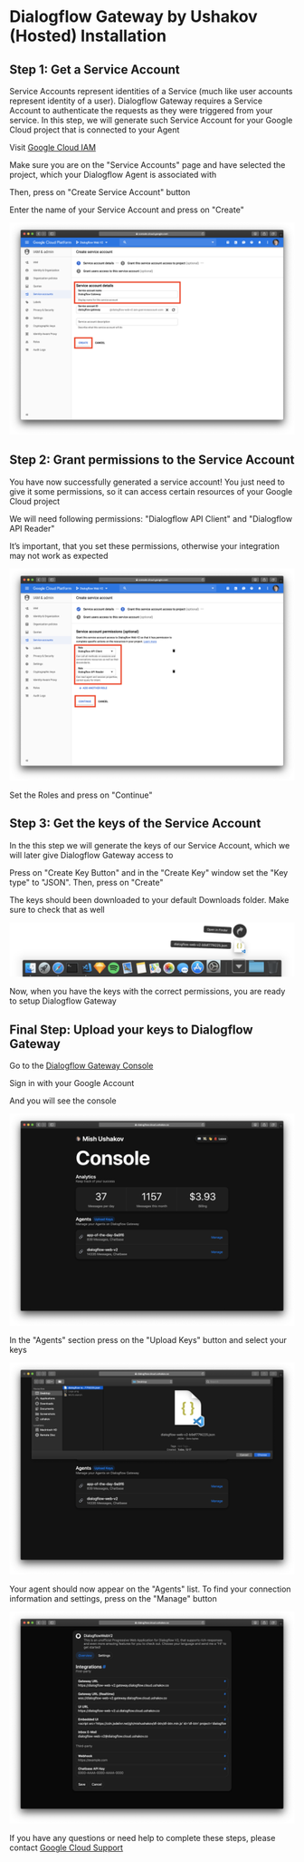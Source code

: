 # Dialogflow Gateway by Ushakov (Hosted) Installation

## Step 1: Get a Service Account

Service Accounts represent identities of a Service (much like user accounts represent identity of a user). Dialogflow Gateway requires a Service Account to authenticate the requests as they were triggered from your service. In this step, we will generate such Service Account for your Google Cloud project that is connected to your Agent

Visit [Google Cloud IAM](https://console.cloud.google.com/iam-admin/serviceaccounts)

Make sure you are on the "Service Accounts" page and have selected the project, which your Dialogflow Agent is associated with

Then, press on "Create Service Account" button

Enter the name of your Service Account and press on "Create"

![Dialogflow Gateway Service Account creation](images/0*8iYHLAGC8Qc5APhY.png)

## Step 2: Grant permissions to the Service Account

You have now successfully generated a service account! You just need to give it some permissions, so it can access certain resources of your Google Cloud project

We will need following permissions: "Dialogflow API Client" and "Dialogflow API Reader"

It’s important, that you set these permissions, otherwise your integration may not work as expected

![Dialogflow Gateway Service Account permissions](images/0*ZtCBwK0pme7dkEUa.png)

Set the Roles and press on "Continue"

## Step 3: Get the keys of the Service Account

In the this step we will generate the keys of our Service Account, which we will later give Dialogflow Gateway access to

Press on "Create Key Button" and in the "Create Key" window set the "Key type" to "JSON". Then, press on "Create"

The keys should been downloaded to your default Downloads folder. Make sure to check that as well

![Dialogflow Gateway Service Account keys](images/0*Bw3c0_7Az-MWc4gD.png)

Now, when you have the keys with the correct permissions, you are ready to setup Dialogflow Gateway

## Final Step: Upload your keys to Dialogflow Gateway

Go to the [Dialogflow Gateway Console](https://dialogflow.cloud.ushakov.co/console)

Sign in with your Google Account

And you will see the console

![Dialogflow Gateway Console](images/console.png)

In the "Agents" section press on the "Upload Keys" button and select your keys

![Dialogflow Gateway Service Account upload](images/uploadkeys.png)

Your agent should now appear on the "Agents" list. To find your connection information and settings, press on the "Manage" button

![Dialogflow Gateway Agents](images/manageagent.png)

If you have any questions or need help to complete these steps, please contact [Google Cloud Support](https://cloud.google.com/support-hub/)